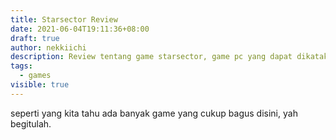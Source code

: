 ```yaml
---
title: Starsector Review
date: 2021-06-04T19:11:36+08:00
draft: true
author: nekkiichi
description: Review tentang game starsector, game pc yang dapat dikatakan underrated
tags:
  - games
visible: true
---
```

seperti yang kita tahu ada banyak game yang cukup bagus disini, yah begitulah.